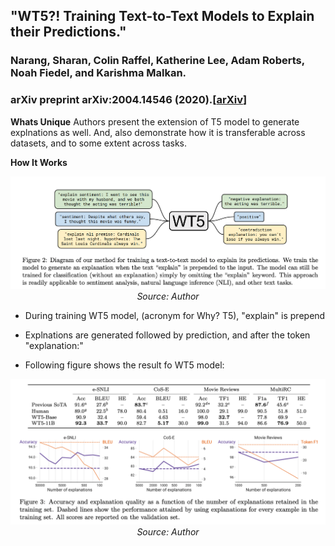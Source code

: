 ## "WT5?! Training Text-to-Text Models to Explain their Predictions."
### Narang, Sharan, Colin Raffel, Katherine Lee, Adam Roberts, Noah Fiedel, and Karishma Malkan.
### arXiv preprint arXiv:2004.14546 (2020).[[arXiv](https://arxiv.org/pdf/2004.14546.pdf)]

**Whats Unique**
Authors present the extension of T5 model to generate explnations as well. And, also demonstrate how it is transferable across datasets, and to some extent across tasks.

**How It Works**
<p align="center">
    <img width=600 src="images/WT5_example.png">
    <em>Source: Author</em>
    </p>

* During training WT5 model, (acronym for Why? T5), "explain" is prepend
* Explnations are generated followed by prediction, and after the token "explanation:"

* Following figure shows the result fo WT5 model:
<p align="center">
    <img width=600 src="images/WT5_results.png">
    <em>Source: Author</em>
    </p>
